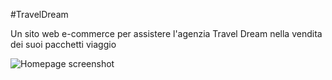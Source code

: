 #TravelDream

Un sito web e-commerce per assistere l'agenzia Travel Dream nella vendita dei suoi pacchetti viaggio

![Homepage screenshot](https://dl.dropboxusercontent.com/s/d72192rgcaacn70/Screenshot%202014-01-29%2020.08.14.png)

